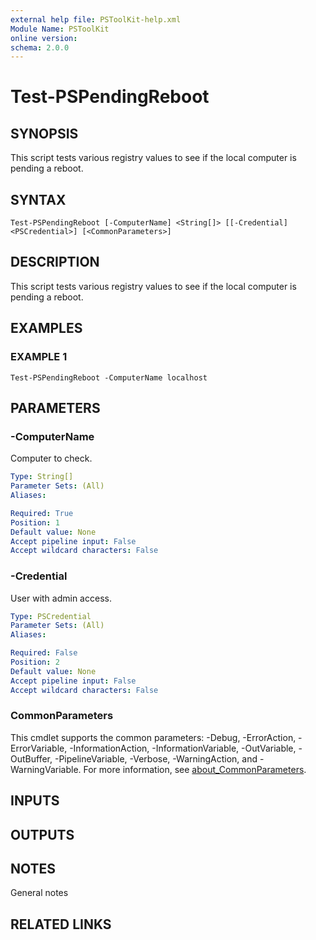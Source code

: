 ```yaml
---
external help file: PSToolKit-help.xml
Module Name: PSToolKit
online version:
schema: 2.0.0
---
```


# Test-PSPendingReboot

## SYNOPSIS
This script tests various registry values to see if the local computer is pending a reboot.

## SYNTAX

```
Test-PSPendingReboot [-ComputerName] <String[]> [[-Credential] <PSCredential>] [<CommonParameters>]
```

## DESCRIPTION
This script tests various registry values to see if the local computer is pending a reboot.

## EXAMPLES

### EXAMPLE 1
```
Test-PSPendingReboot -ComputerName localhost
```

## PARAMETERS

### -ComputerName
Computer to check.

```yaml
Type: String[]
Parameter Sets: (All)
Aliases:

Required: True
Position: 1
Default value: None
Accept pipeline input: False
Accept wildcard characters: False
```

### -Credential
User with admin access.

```yaml
Type: PSCredential
Parameter Sets: (All)
Aliases:

Required: False
Position: 2
Default value: None
Accept pipeline input: False
Accept wildcard characters: False
```

### CommonParameters
This cmdlet supports the common parameters: -Debug, -ErrorAction, -ErrorVariable, -InformationAction, -InformationVariable, -OutVariable, -OutBuffer, -PipelineVariable, -Verbose, -WarningAction, and -WarningVariable. For more information, see [about_CommonParameters](http://go.microsoft.com/fwlink/?LinkID=113216).

## INPUTS

## OUTPUTS

## NOTES
General notes

## RELATED LINKS
